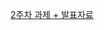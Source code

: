 [2주차 과제 + 발표자료](https://delightful-pheasant-bd0.notion.site/Titanic-23fb95ee0b3880a38602f78abe4ac525?source=copy_link)
